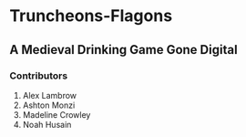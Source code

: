 # Truncheons-Flagons
## A Medieval Drinking Game Gone Digital

### Contributors
1. Alex Lambrow
2. Ashton Monzi
3. Madeline Crowley
4. Noah Husain

